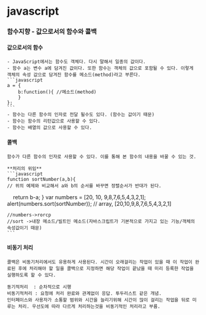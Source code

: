 # javascript

### 함수지향 - 값으로서의 함수와 콜백
	

#### 값으로서의 함수
	- JavaScript에서는 함수도 객체다. 다시 말해서 일종의 값이다.
	- 함수 a는 변수 a에 담겨진 값이다. 또한 함수는 객체의 값으로 포함될 수 있다. 이렇게 객체의 속성 값으로 담겨진 함수를 메소드(method)라고 부른다.
	```javascript
	a = {
	    b:function(){ //메소드(method)
	    }
	};
	```
	- 함수는 다른 함수의 인자로 전달 될수도 있다. (함수는 값이기 때문)
	- 함수는 함수의 리턴값으로 사용할 수 있다.
	- 함수는 배열의 값으로 사용할 수 있다.

#### 콜백 
	함수가 다른 함수의 인자로 사용할 수 있다. 이를 통해 본 함수의 내용을 바꿀 수 있는 것.

	**처리의 위임**
	```javascript
	function sortNumber(a,b){
    // 위의 예제와 비교해서 a와 b의 순서를 바꾸면 정렬순서가 반대가 된다.
    return b-a;
	}
	var numbers = [20, 10, 9,8,7,6,5,4,3,2,1];
	alert(numbers.sort(sortNumber)); // array, [20,10,9,8,7,6,5,4,3,2,1]

	//numbers->rorcp
	//sort ->내장 메소드/빌트인 메소드(자바스크립트가 기본적으로 가지고 있는 기능/객체의 속성값이기 때문)
	```


#### 비동기 처리
	콜백은 비동기처리에서도 유용하게 사용된다. 시간이 오래걸리는 작업이 있을 때 이 작업이 완료된 후에 처리해야 할 일을 콜백으로 지정하면 해당 작업이 끝났을 때 미리 등록한 작업을 실행하도록 할 수 있다. 

	동기적처리  : 순차적으로 시행
	비동기적처리 : 요청에 처리 완료와 관계없이 응답. 투두리스트 같은 개념.
	인터페이스와 사용자가 소통할 범위와 시간을 늘리기위해 시간이 많이 걸리는 작업을 뒤로 미루는 처리. 우선도에 따라 다르게 처리하는것을 비동기적인 처리라고 부름.
